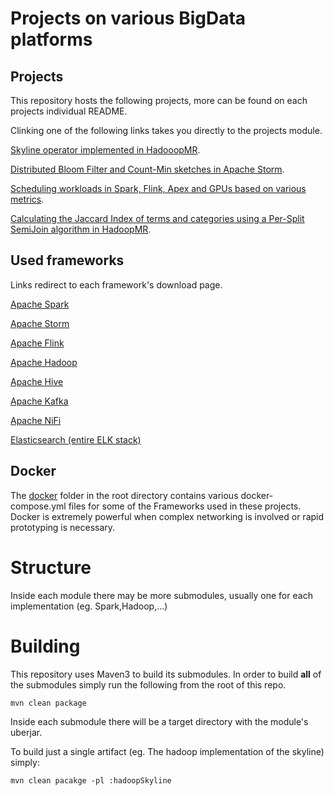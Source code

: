 # Projects on various BigData platforms 

## Projects
This repository hosts the following projects, more can be found on each projects individual README.

Clinking one of the following links takes you directly to the projects module. 

[Skyline operator implemented in HadooopMR](skyline/hadoopSkyline).

[Distributed Bloom Filter and Count-Min sketches in Apache Storm](sketches/BloomCountMinStorm).

[Scheduling workloads in Spark, Flink, Apex and GPUs based on various metrics](beamScheduler).

[Calculating the Jaccard Index of terms and categories using a Per-Split SemiJoin algorithm in HadoopMR](jaccardIndex/hadoopJI).


## Used frameworks
Links redirect to each framework's download page.

[Apache Spark](https://spark.apache.org/downloads.html)

[Apache Storm](https://storm.apache.org/downloads.html)

[Apache Flink](https://flink.apache.org/downloads.html)

[Apache Hadoop](https://hadoop.apache.org/releases.html)

[Apache Hive](https://www-eu.apache.org/dist/hive/)

[Apache Kafka](https://kafka.apache.org/downloads)

[Apache NiFi](https://nifi.apache.org/download.html)

[Elasticsearch (entire ELK stack)](https://www.elastic.co/downloads/)

## Docker
The [docker](docker) folder in the root directory contains various docker-compose.yml files for some
of the Frameworks used in these projects. Docker is extremely powerful when complex networking is 
involved or rapid prototyping is necessary. 

# Structure
Inside each module there may be more submodules, usually one for each implementation (eg. Spark,Hadoop,...)

# Building
This repository uses Maven3 to build its submodules.
In order to build <b>all</b> of the submodules simply run the following from the root of this repo.

    mvn clean package
    
Inside each submodule there will be a target directory with the module's uberjar.

To build just a single artifact (eg. The hadoop implementation of the skyline) simply:
    
    mvn clean pacakge -pl :hadoopSkyline
